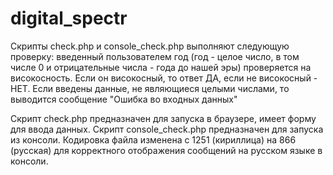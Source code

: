 # digital_spectr

Скрипты check.php и console_check.php выполняют следующую проверку: введенный пользователем год 
(год - целое число, в том числе 0 и отрицательные числа - года до нашей эры) проверяется на високосность. Если он високосный, то ответ ДА, 
если  не високосный - НЕТ. Если введены данные, не являющиеся целыми числами, то выводится сообщение "Ошибка во входных данных"

Скрипт check.php предназначен для запуска в браузере, имеет форму для ввода данных.
Скрипт console_check.php предназначен для запуска из консоли. Кодировка файла изменена с 1251 (кириллица) на 866 (русская) 
для корректного отображения сообщений на русском языке в консоли.
